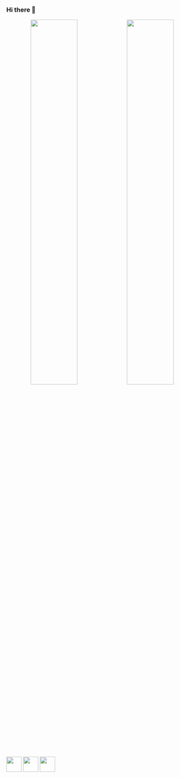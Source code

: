 ### Hi there 👋

<!--
**mauricioyasser/mauricioyasser** is a ✨ _special_ ✨ repository because its `README.md` (this file) appears on your GitHub profile.

Here are some ideas to get you started:

- 🔭 I’m currently working on ...
- 🌱 I’m currently learning ...
- 👯 I’m looking to collaborate on ...
- 🤔 I’m looking for help with ...
- 💬 Ask me about ...
- 📫 How to reach me: ...
- 😄 Pronouns: ...
- ⚡ Fun fact: ...
-->

<div align="center">
  <img heigth="180em" width="49.5%" src="https://github-readme-stats.vercel.app/api?username=mauricioyasser&show_icons=true&theme=dark"/>
  <img heigth="180em" width="49.5%" src="https://github-readme-stats.vercel.app/api/top-langs/?username=mauricioyasser&layout=compact&theme=dark"/>
</div>

<div>
  <img heigth="40px" width="40px" src="https://cdn.jsdelivr.net/gh/devicons/devicon/icons/html5/html5-plain-wordmark.svg"/>
  <img heigth="40px" width="40px" src="https://cdn.jsdelivr.net/gh/devicons/devicon/icons/css3/css3-plain-wordmark.svg"/>
  <img heigth="40px" width="40px" src="https://cdn.jsdelivr.net/gh/devicons/devicon/icons/javascript/javascript-plain.svg"/>
</div>

